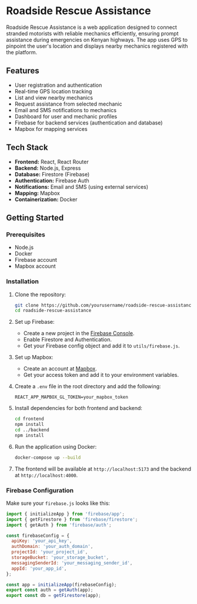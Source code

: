 # Roadside Rescue Assistance

Roadside Rescue Assistance is a web application designed to connect stranded motorists with reliable mechanics efficiently, ensuring prompt assistance during emergencies on Kenyan highways. The app uses GPS to pinpoint the user's location and displays nearby mechanics registered with the platform.

## Features

- User registration and authentication
- Real-time GPS location tracking
- List and view nearby mechanics
- Request assistance from selected mechanic
- Email and SMS notifications to mechanics
- Dashboard for user and mechanic profiles
- Firebase for backend services (authentication and database)
- Mapbox for mapping services

## Tech Stack

- **Frontend:** React, React Router
- **Backend:** Node.js, Express
- **Database:** Firestore (Firebase)
- **Authentication:** Firebase Auth
- **Notifications:** Email and SMS (using external services)
- **Mapping:** Mapbox
- **Containerization:** Docker

## Getting Started

### Prerequisites

- Node.js
- Docker
- Firebase account
- Mapbox account

### Installation

1. Clone the repository:

    ```sh
    git clone https://github.com/yourusername/roadside-rescue-assistance.git
    cd roadside-rescue-assistance
    ```

2. Set up Firebase:

    - Create a new project in the [Firebase Console](https://console.firebase.google.com/).
    - Enable Firestore and Authentication.
    - Get your Firebase config object and add it to `utils/firebase.js`.

3. Set up Mapbox:

    - Create an account at [Mapbox](https://www.mapbox.com/).
    - Get your access token and add it to your environment variables.

4. Create a `.env` file in the root directory and add the following:

    ```env
    REACT_APP_MAPBOX_GL_TOKEN=your_mapbox_token
    ```

5. Install dependencies for both frontend and backend:

    ```sh
    cd frontend
    npm install
    cd ../backend
    npm install
    ```

6. Run the application using Docker:

    ```sh
    docker-compose up --build
    ```

7. The frontend will be available at `http://localhost:5173` and the backend at `http://localhost:4000`.

### Firebase Configuration

Make sure your `firebase.js` looks like this:

```javascript
import { initializeApp } from 'firebase/app';
import { getFirestore } from 'firebase/firestore';
import { getAuth } from 'firebase/auth';

const firebaseConfig = {
  apiKey: 'your_api_key',
  authDomain: 'your_auth_domain',
  projectId: 'your_project_id',
  storageBucket: 'your_storage_bucket',
  messagingSenderId: 'your_messaging_sender_id',
  appId: 'your_app_id',
};

const app = initializeApp(firebaseConfig);
export const auth = getAuth(app);
export const db = getFirestore(app);
